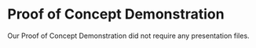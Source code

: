 # Proof of Concept Demonstration

Our Proof of Concept Demonstration did not require any presentation files.

